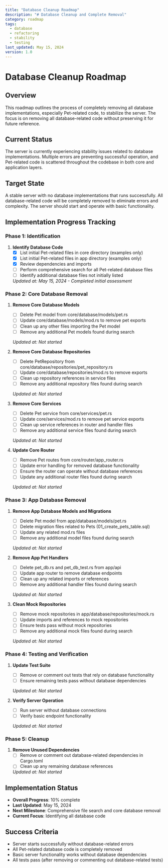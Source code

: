 ```yaml
---
title: "Database Cleanup Roadmap"
description: "# Database Cleanup and Complete Removal"
category: roadmap
tags:
  - database
  - refactoring
  - stability
  - testing
last_updated: May 15, 2024
version: 1.0
---
```

# Database Cleanup Roadmap

## Overview
This roadmap outlines the process of completely removing all database implementations, especially Pet-related code, to stabilize the server. The focus is on removing all database-related code without preserving it for future reference.

## Current Status
The server is currently experiencing stability issues related to database implementations. Multiple errors are preventing successful operation, and Pet-related code is scattered throughout the codebase in both core and application layers.

## Target State
A stable server with no database implementations that runs successfully. All database-related code will be completely removed to eliminate errors and complexity. The server should start and operate with basic functionality.

## Implementation Progress Tracking

### Phase 1: Identification
1. **Identify Database Code**
   - [x] List initial Pet-related files in core directory (examples only)
   - [x] List initial Pet-related files in app directory (examples only)
   - [x] Review dependencies and imports
   - [ ] Perform comprehensive search for all Pet-related database files
   - [ ] Identify additional database files not initially listed
   
   *Updated at: May 15, 2024 - Completed initial assessment*

### Phase 2: Core Database Removal
1. **Remove Core Database Models**
   - [ ] Delete Pet model from core/database/models/pet.rs
   - [ ] Update core/database/models/mod.rs to remove pet exports
   - [ ] Clean up any other files importing the Pet model
   - [ ] Remove any additional Pet models found during search
   
   *Updated at: Not started*

2. **Remove Core Database Repositories**
   - [ ] Delete PetRepository from core/database/repositories/pet_repository.rs
   - [ ] Update core/database/repositories/mod.rs to remove exports
   - [ ] Clean up repository references in service files
   - [ ] Remove any additional repository files found during search
   
   *Updated at: Not started*

3. **Remove Core Services**
   - [ ] Delete Pet service from core/services/pet.rs
   - [ ] Update core/services/mod.rs to remove pet service exports
   - [ ] Clean up service references in router and handler files
   - [ ] Remove any additional service files found during search
   
   *Updated at: Not started*

4. **Update Core Router**
   - [ ] Remove Pet routes from core/router/app_router.rs
   - [ ] Update error handling for removed database functionality
   - [ ] Ensure the router can operate without database references
   - [ ] Update any additional router files found during search
   
   *Updated at: Not started*

### Phase 3: App Database Removal
1. **Remove App Database Models and Migrations**
   - [ ] Delete Pet model from app/database/models/pet.rs
   - [ ] Delete migration files related to Pets (01_create_pets_table.sql)
   - [ ] Update any related mod.rs files
   - [ ] Remove any additional model files found during search
   
   *Updated at: Not started*

2. **Remove App Pet Handlers**
   - [ ] Delete pet_db.rs and pet_db_test.rs from app/api
   - [ ] Update app router to remove database endpoints
   - [ ] Clean up any related imports or references
   - [ ] Remove any additional handler files found during search
   
   *Updated at: Not started*

3. **Clean Mock Repositories**
   - [ ] Remove mock repositories in app/database/repositories/mock.rs
   - [ ] Update imports and references to mock repositories
   - [ ] Ensure tests pass without mock repositories
   - [ ] Remove any additional mock files found during search
   
   *Updated at: Not started*

### Phase 4: Testing and Verification
1. **Update Test Suite**
   - [ ] Remove or comment out tests that rely on database functionality
   - [ ] Ensure remaining tests pass without database dependencies
   
   *Updated at: Not started*

2. **Verify Server Operation**
   - [ ] Run server without database connections
   - [ ] Verify basic endpoint functionality
   
   *Updated at: Not started*

### Phase 5: Cleanup
1. **Remove Unused Dependencies**
   - [ ] Remove or comment out database-related dependencies in Cargo.toml
   - [ ] Clean up any remaining database references
   
   *Updated at: Not started*

## Implementation Status
- **Overall Progress**: 10% complete
- **Last Updated**: May 15, 2024
- **Next Milestone**: Comprehensive file search and core database removal
- **Current Focus**: Identifying all database code

## Success Criteria
- Server starts successfully without database-related errors
- All Pet-related database code is completely removed
- Basic server functionality works without database dependencies
- All tests pass (after removing or commenting out database-related tests) 